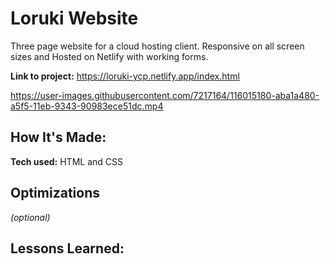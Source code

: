 # Loruki Website
Three page website for a cloud hosting client. Responsive on all screen sizes and Hosted on Netlify with working forms.

**Link to project:** https://loruki-ycp.netlify.app/index.html


https://user-images.githubusercontent.com/7217164/116015180-aba1a480-a5f5-11eb-9343-90983ece51dc.mp4


## How It's Made:

**Tech used:** HTML and CSS



## Optimizations
*(optional)*


## Lessons Learned:

